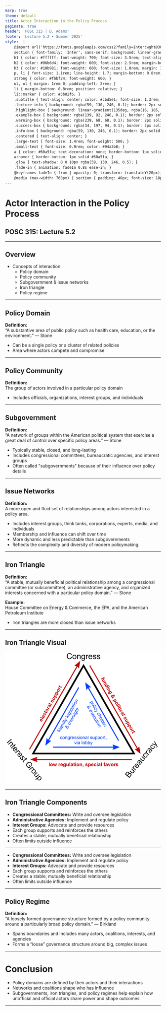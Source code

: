 ```yaml
---
marp: true
theme: default
title: Actor Interaction in the Policy Process
paginate: true
header: 'POSC 315 | D. Adams'
footer: 'Lecture 5.2 • Summer 2025'
style:  |
    @import url('https://fonts.googleapis.com/css2?family=Inter:wght@300;400;500;600;700&display=swap');
    section { font-family: 'Inter', sans-serif; background: linear-gradient(135deg, #0f172a 0%, #1e293b 100%); color: #f8fafc; padding: 60px; font-size: 20px; line-height: 1.6; }
    h1 { color: #ffffff; font-weight: 700; font-size: 3.5rem; text-align: center; margin-bottom: 1rem; text-shadow: 0 4px 12px rgba(255, 255, 255, 0.3); }
    h2 { color: #06b6d4; font-weight: 600; font-size: 2.5rem; margin-bottom: 2rem; border-bottom: 3px solid #06b6d4; padding-bottom: 0.5rem; text-shadow: 0 2px 8px rgba(6, 182, 212, 0.3); }
    h3 { color: #10b981; font-weight: 600; font-size: 1.8rem; margin: 1.5rem 0 1rem 0; text-shadow: 0 2px 6px rgba(16, 185, 129, 0.3); }
    p, li { font-size: 1.1rem; line-height: 1.7; margin-bottom: 0.8rem; }
    strong { color: #fbbf24; font-weight: 600; }
    ul, ol { margin: 1rem 0; padding-left: 2rem; }
    li { margin-bottom: 0.8rem; position: relative; }
    li::marker { color: #3b82f6; }
    .subtitle { text-align: center; color: #cbd5e1; font-size: 1.3rem; font-weight: 300; margin-top: -1rem; margin-bottom: 2rem; }
    .lecture-info { background: rgba(59, 130, 246, 0.1); border: 2px solid rgba(59, 130, 246, 0.3); border-radius: 16px; padding: 2rem; margin: 2rem 0; text-align: center; box-shadow: 0 8px 32px rgba(59, 130, 246, 0.2); }
    .highlight-box { background: linear-gradient(135deg, rgba(16, 185, 129, 0.1), rgba(6, 182, 212, 0.1)); border-left: 4px solid #10b981; padding: 1.5rem; margin: 1.5rem 0; border-radius: 0 12px 12px 0; box-shadow: 0 4px 16px rgba(16, 185, 129, 0.1); }
    .example-box { background: rgba(139, 92, 246, 0.1); border: 2px solid rgba(139, 92, 246, 0.3); border-radius: 12px; padding: 1.5rem; margin: 1.5rem 0; box-shadow: 0 4px 16px rgba(139, 92, 246, 0.1); }
    .warning-box { background: rgba(239, 68, 68, 0.1); border: 2px solid rgba(239, 68, 68, 0.3); border-radius: 12px; padding: 1.5rem; margin: 1.5rem 0; box-shadow: 0 4px 16px rgba(239, 68, 68, 0.1); }
    .success-box { background: rgba(34, 197, 94, 0.1); border: 2px solid rgba(34, 197, 94, 0.3); border-radius: 12px; padding: 1.5rem; margin: 1.5rem 0; box-shadow: 0 4px 16px rgba(34, 197, 94, 0.1); }
    .info-box { background: rgba(59, 130, 246, 0.1); border: 2px solid rgba(59, 130, 246, 0.3); border-radius: 12px; padding: 1.5rem; margin: 1.5rem 0; box-shadow: 0 4px 16px rgba(59, 130, 246, 0.1); }
    .centered { text-align: center; }
    .large-text { font-size: 1.4rem; font-weight: 500; }
    .small-text { font-size: 0.9rem; color: #94a3b8; }
    a { color: #60a5fa; text-decoration: none; border-bottom: 1px solid transparent; transition: border-bottom 0.2s ease; }
    a:hover { border-bottom: 1px solid #60a5fa; }
    .glow { text-shadow: 0 0 10px rgba(59, 130, 246, 0.5); }
    .fade-in { animation: fadeIn 0.8s ease-in; }
    @keyframes fadeIn { from { opacity: 0; transform: translateY(20px); } to { opacity: 1; transform: translateY(0); } }
    @media (max-width: 768px) { section { padding: 40px; font-size: 18px; } h1 { font-size: 2.5rem; } h2 { font-size: 2rem; } h3 { font-size: 1.5rem; } }
---
```


# Actor Interaction in the Policy Process

## POSC 315: Lecture 5.2

---

## Overview

- Concepts of interaction:
    - Policy domain
    - Policy community
    - Subgovernment & issue networks
    - Iron triangle
    - Policy regime

---

## Policy Domain

**Definition:**  
“A substantive area of public policy such as health care, education, or the environment.” — Stone

- Can be a single policy or a cluster of related policies
- Area where actors compete and compromise

---

## Policy Community

**Definition:**  
The group of actors involved in a particular policy domain

- Includes officials, organizations, interest groups, and individuals

---

## Subgovernment

**Definition:**  
“A network of groups within the American political system that exercise a great deal of control over specific policy areas.” — Stone

- Typically stable, closed, and long-lasting
- Includes congressional committees, bureaucratic agencies, and interest groups
- Often called "subgovernments" because of their influence over policy details

---

## Issue Networks

**Definition:**  
A more open and fluid set of relationships among actors interested in a policy area.

- Includes interest groups, think tanks, corporations, experts, media, and individuals
- Membership and influence can shift over time
- More dynamic and less predictable than subgovernments
- Reflects the complexity and diversity of modern policymaking

---

## Iron Triangle

**Definition:**  
“A stable, mutually beneficial political relationship among a congressional committee (or subcommittee), an administrative agency, and organized interests concerned with a particular policy domain.” — Stone

**Example:**  
House Committee on Energy & Commerce, the EPA, and the American Petroleum Institute

- Iron triangles are more closed than issue networks

---

## Iron Triangle Visual

<div class="success-box centered">

![IronTriangle](Irontriangle.svg)

---

## Iron Triangle Components

</div>

- **Congressional Committees:** Write and oversee legislation
- **Administrative Agencies:** Implement and regulate policy
- **Interest Groups:** Advocate and provide resources
- Each group supports and reinforces the others
- Creates a stable, mutually beneficial relationship
- Often limits outside influence

---

- **Congressional Committees:** Write and oversee legislation
- **Administrative Agencies:** Implement and regulate policy
- **Interest Groups:** Advocate and provide resources
- Each group supports and reinforces the others
- Creates a stable, mutually beneficial relationship
- Often limits outside influence

---

## Policy Regime

**Definition:**  
“A loosely formed governance structure formed by a policy community around a particularly broad policy domain.” — Birkland

- Spans boundaries and includes many actors, coalitions, interests, and agencies
- Forms a “loose” governance structure around big, complex issues

---

# Conclusion

- Policy domains are defined by their actors and their interactions
- Networks and coalitions shape who has influence
- Subgovernments, iron triangles, and policy regimes help explain how unofficial and official actors share power and shape outcomes

---